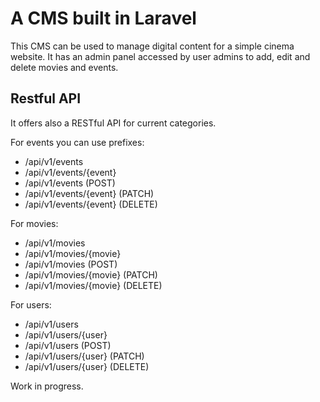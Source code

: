 # A CMS built in Laravel

This CMS can be used to manage digital content for a simple cinema website. It has an admin panel accessed by user admins to add, edit and delete movies and events.

## Restful API

It offers also a RESTful API for current categories.

For events you can use prefixes:
- /api/v1/events
- /api/v1/events/{event}
- /api/v1/events (POST)
- /api/v1/events/{event} (PATCH)
- /api/v1/events/{event} (DELETE)

For movies:
- /api/v1/movies
- /api/v1/movies/{movie}
- /api/v1/movies (POST)
- /api/v1/movies/{movie} (PATCH)
- /api/v1/movies/{movie} (DELETE)

For users:
- /api/v1/users
- /api/v1/users/{user}
- /api/v1/users (POST)
- /api/v1/users/{user} (PATCH)
- /api/v1/users/{user} (DELETE)

Work in progress.
